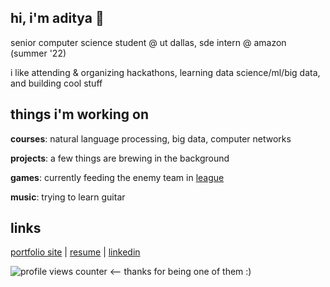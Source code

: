 ## hi, i'm aditya 👋

senior computer science student @ ut dallas, sde intern @ amazon (summer '22)

i like attending & organizing hackathons, learning data science/ml/big data, and building cool stuff



## things i'm working on

<!--💼 **Internships**: Incoming SDE Intern @ Amazon-->

**courses**: natural language processing, big data, computer networks

**projects**: a few things are brewing in the background

<!--📚 **Student Organizations**: [Association for Computing Machinery](https://acmutd.co) - HackUTD Experience-->

<!--🔥 **Hackathons**: Helping organize [HackUTD](https://hackutd.co/) IX-->

**games**: currently feeding the enemy team in [league](https://na.op.gg/summoners/na/Dichotomous)

**music**: trying to learn guitar



## links

[portfolio site](https://adityarathod.github.io/) | [resume](https://adityarathod.github.io/resume.pdf) | [linkedin](https://linkedin.com/in/aditya-rathod)

![profile views counter](https://komarev.com/ghpvc/?username=adityarathod&label=visitors) <-- thanks for being one of them :)
